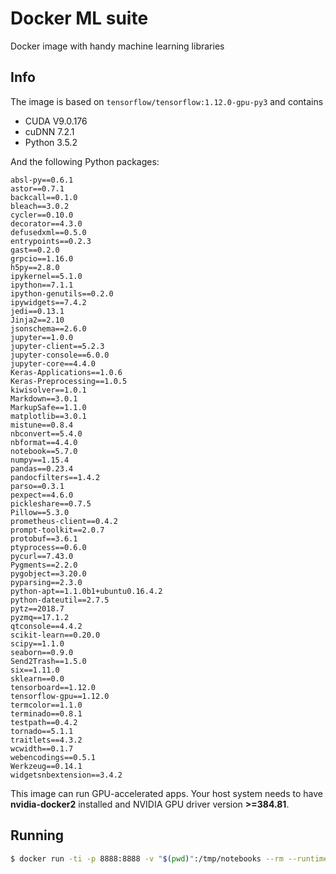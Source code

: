 # Docker ML suite
Docker image with handy machine learning libraries

## Info
The image is based on `tensorflow/tensorflow:1.12.0-gpu-py3` and contains
* CUDA V9.0.176
* cuDNN 7.2.1
* Python 3.5.2

And the following Python packages:

```
absl-py==0.6.1
astor==0.7.1
backcall==0.1.0
bleach==3.0.2
cycler==0.10.0
decorator==4.3.0
defusedxml==0.5.0
entrypoints==0.2.3
gast==0.2.0
grpcio==1.16.0
h5py==2.8.0
ipykernel==5.1.0
ipython==7.1.1
ipython-genutils==0.2.0
ipywidgets==7.4.2
jedi==0.13.1
Jinja2==2.10
jsonschema==2.6.0
jupyter==1.0.0
jupyter-client==5.2.3
jupyter-console==6.0.0
jupyter-core==4.4.0
Keras-Applications==1.0.6
Keras-Preprocessing==1.0.5
kiwisolver==1.0.1
Markdown==3.0.1
MarkupSafe==1.1.0
matplotlib==3.0.1
mistune==0.8.4
nbconvert==5.4.0
nbformat==4.4.0
notebook==5.7.0
numpy==1.15.4
pandas==0.23.4
pandocfilters==1.4.2
parso==0.3.1
pexpect==4.6.0
pickleshare==0.7.5
Pillow==5.3.0
prometheus-client==0.4.2
prompt-toolkit==2.0.7
protobuf==3.6.1
ptyprocess==0.6.0
pycurl==7.43.0
Pygments==2.2.0
pygobject==3.20.0
pyparsing==2.3.0
python-apt==1.1.0b1+ubuntu0.16.4.2
python-dateutil==2.7.5
pytz==2018.7
pyzmq==17.1.2
qtconsole==4.4.2
scikit-learn==0.20.0
scipy==1.1.0
seaborn==0.9.0
Send2Trash==1.5.0
six==1.11.0
sklearn==0.0
tensorboard==1.12.0
tensorflow-gpu==1.12.0
termcolor==1.1.0
terminado==0.8.1
testpath==0.4.2
tornado==5.1.1
traitlets==4.3.2
wcwidth==0.1.7
webencodings==0.5.1
Werkzeug==0.14.1
widgetsnbextension==3.4.2
```

This image can run GPU-accelerated apps. Your host system needs to have **nvidia-docker2** installed and NVIDIA GPU driver version **>=384.81**.

## Running
```bash
$ docker run -ti -p 8888:8888 -v "$(pwd)":/tmp/notebooks --rm --runtime=nvidia jtomori/ml_suite
```

